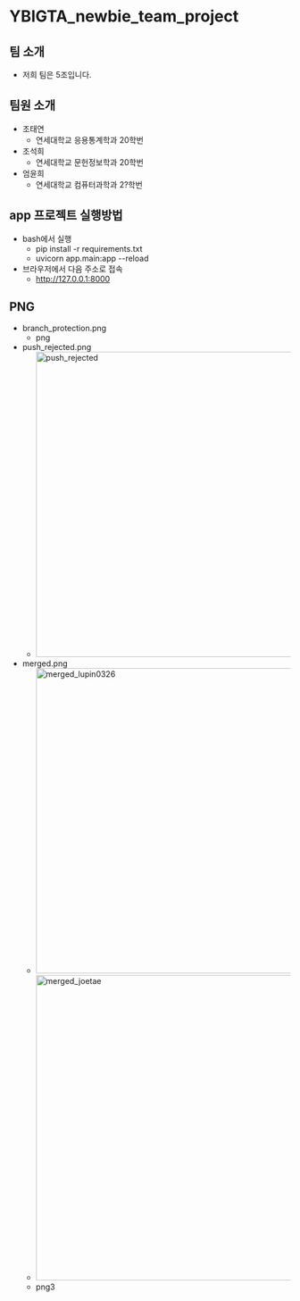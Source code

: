# YBIGTA_newbie_team_project

## 팀 소개
 - 저희 팀은 5조입니다.

## 팀원 소개
 - 조태연
    - 연세대학교 응용통계학과 20학번
 - 조석희
    - 연세대학교 문헌정보학과 20학번
 - 엄윤희
    - 연세대학교 컴퓨터과학과 2?학번
      
## app 프로젝트 실행방법
 - bash에서 실행
    - pip install -r requirements.txt
    - uvicorn app.main:app --reload
 - 브라우저에서 다음 주소로 접속
    - http://127.0.0.1:8000
  
## PNG 
 - branch_protection.png
    - png
 - push_rejected.png
    - <img width="547" alt="push_rejected" src="https://github.com/user-attachments/assets/e1b453e1-d49c-49c6-82b0-6a3fea6fae92" />
 - merged.png
    - <img width="547" alt="merged_lupin0326" src="https://github.com/user-attachments/assets/b40b7f0d-6a0f-453c-9fa6-51fb9ac9186e" />
    - <img width="547" alt="merged_joetae" src="https://github.com/user-attachments/assets/b183ce4d-115a-4355-ac2e-7247190c6b8d" />
    - png3
